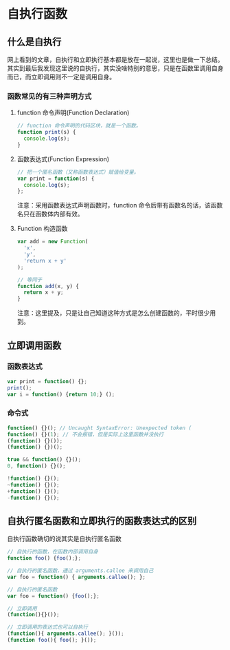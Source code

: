 # 自执行函数

## 什么是自执行

  网上看到的文章，自执行和立即执行基本都是放在一起说，这里也是做一下总结。其实到最后我发现这里说的自执行，其实没啥特别的意思，只是在函数里调用自身而已，而立即调用则不一定是调用自身。

### 函数常见的有三种声明方式

1. function 命令声明(Function Declaration)

    ```javascript
    // function 命令声明的代码区块，就是一个函数。
    function print(s) {
      console.log(s);
    }
    ```

2. 函数表达式(Function Expression)

    ```javascript
    // 把一个匿名函数（又称函数表达式）赋值给变量。
    var print = function(s) {
      console.log(s);
    };
    ```

    注意：采用函数表达式声明函数时，function 命令后带有函数名的话，该函数名只在函数体内部有效。

3. Function 构造函数

    ```javascript
    var add = new Function(
      'x',
      'y',
      'return x + y'
    );

    // 等同于
    function add(x, y) {
      return x + y;
    }
    ```

    注意：这里提及，只是让自己知道这种方式是怎么创建函数的，平时很少用到。

## 立即调用函数

### 函数表达式

  ```javascript
  var print = function() {};
  print();
  var i = function() {return 10;} ();
  ```

### 命令式

  ```javascript
  function() {}(); // Uncaught SyntaxError: Unexpected token (
  function() {}(1); // 不会报错，但是实际上这里函数并没执行
  (function() {}());
  (function() {})();

  true && function() {}();
  0, function() {}();

  !function() {}();
  ~function() {}();
  +function() {}();
  -function() {}();
  ```

## 自执行匿名函数和立即执行的函数表达式的区别

  自执行函数确切的说其实是自执行匿名函数

  ```javascript
  // 自执行的函数，在函数内部调用自身
  function foo() {foo();};

  // 自执行的匿名函数，通过 arguments.callee 来调用自己
  var foo = function() { arguments.callee(); };

  // 自执行的匿名函数
  var foo = function() {foo();};

  // 立即调用
  (function(){}());

  // 立即调用的表达式也可以自执行
  (function(){ arguments.callee(); }());
  (function foo(){ foo(); }());
  ```
